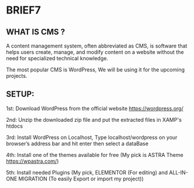 # BRIEF7

## WHAT IS CMS ?
A content management system, often abbreviated as CMS, is software that helps users create, manage, and modify content on a website without the need for specialized technical knowledge.

The most popular CMS is WordPress, We will be using it for the upcoming projects. 

## SETUP:
1st: Download WordPress from the official website https://wordpress.org/

2nd: Unzip the downloaded zip file and put the extracted files in XAMP's htdocs

3rd: Install WordPress on Localhost, Type localhost/wordpress on your browser’s address bar and hit enter then select a dataBase

4th: Install one of the themes available for free (My pick is ASTRA Theme https://wpastra.com/) 

5th: Install needed Plugins (My pick, ELEMENTOR (For editing) and ALL-IN-ONE MIGRATION (To easily Export or import my project))
